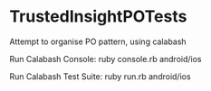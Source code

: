 # TrustedInsightPOTests
Attempt to organise PO pattern, using calabash


Run Calabash Console: ruby console.rb android/ios 




Run Calabash Test Suite: ruby run.rb android/ios 
